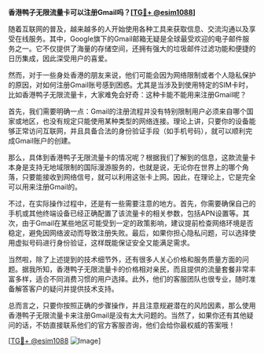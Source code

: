 **香港鸭子无限流量卡可以注册Gmail吗？[[TG💪+ @esim1088](https://t.me/s/esim1088)]**

随着互联网的普及，越来越多的人开始使用各种工具来获取信息、交流沟通以及享受在线服务。其中，Google旗下的Gmail邮箱无疑是全球最受欢迎的电子邮件服务之一。它不仅提供了海量的存储空间，还拥有强大的垃圾邮件过滤功能和便捷的日历集成，因此深受用户的喜爱。

然而，对于一些身处香港的朋友来说，他们可能会因为网络限制或者个人隐私保护的原因，对如何注册Gmail账号感到困惑。尤其是当涉及到使用特定的SIM卡时，比如香港鸭子无限流量卡，大家难免会好奇：这种卡能不能用来注册Gmail呢？

首先，我们需要明确一点：Gmail的注册流程并没有特别限制用户必须来自哪个国家或地区，也没有规定只能使用某种类型的网络连接。理论上讲，只要你的设备能够正常访问互联网，并且具备合法的身份验证手段（如手机号码），就可以顺利完成Gmail账户的创建。

那么，具体到香港鸭子无限流量卡的情况呢？根据我们了解到的信息，这款流量卡本身是支持无地域限制的国际漫游服务的，也就是说，无论你在世界上的哪个角落，只要能接收到网络信号，就可以利用这张卡上网。因此，在理论上，它是完全可以用来注册Gmail的。

不过，在实际操作过程中，还是有一些需要注意的地方。首先，你需要确保自己的手机或其他终端设备已经正确配置了该流量卡的相关参数，包括APN设置等。其次，由于Gmail在某些地区可能受到一定的政策影响，建议提前检查网络环境是否稳定，避免因网络波动而导致注册失败。最后，如果你担心隐私问题，可以选择使用虚拟号码进行身份验证，这样既能保证安全又能满足需求。

当然啦，除了上述提到的技术细节外，还有很多人关心价格和服务质量方面的问题。据我所知，香港鸭子无限流量卡的价格相对亲民，而且提供的流量套餐非常丰富多样，适合不同消费习惯的用户选择。此外，他们的客服团队也很专业，随时准备解答客户的疑问并提供技术支持。

总而言之，只要你按照正确的步骤操作，并且注意规避潜在的风险因素，那么使用香港鸭子无限流量卡来注册Gmail是没有太大问题的。当然了，如果你还有其他疑问的话，不妨直接联系他们的官方客服咨询，他们会给你最权威的答案哦！

[[TG💪+ @esim1088](https://t.me/s/esim1088) ![Image](https://i.postimg.cc/4NQfJmqS/Snipaste-2025-05-13-00-14-12.png)]